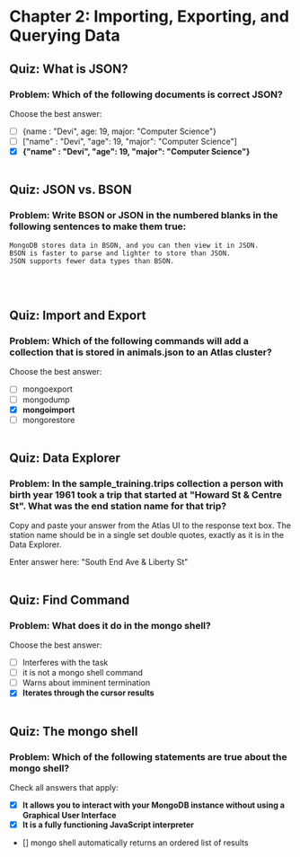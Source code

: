 # Chapter 2: Importing, Exporting, and Querying Data

## Quiz: What is JSON?
### Problem: Which of the following documents is correct JSON?
Choose the best answer:
- [ ] {name : "Devi", age: 19, major: "Computer Science"}
- [ ] ["name" : "Devi", "age": 19, "major": "Computer Science"]
- [x] **{"name" : "Devi", "age": 19, "major": "Computer Science"}**
<br/><br/>

## Quiz: JSON vs. BSON
### Problem: Write BSON or JSON in the numbered blanks in the following sentences to make them true:
```
MongoDB stores data in BSON, and you can then view it in JSON.
BSON is faster to parse and lighter to store than JSON.
JSON supports fewer data types than BSON.
```
<br/><br/>

## Quiz: Import and Export
### Problem: Which of the following commands will add a collection that is stored in animals.json to an Atlas cluster?
Choose the best answer:
- [ ] mongoexport
- [ ] mongodump
- [x] **mongoimport**
- [ ] mongorestore
<br/><br/>

## Quiz: Data Explorer
### Problem: In the sample_training.trips collection a person with birth year 1961 took a trip that started at "Howard St & Centre St". What was the end station name for that trip?
Copy and paste your answer from the Atlas UI to the response text box. The station name should be in a single set double quotes, exactly as it is in the Data Explorer.

Enter answer here: "South End Ave & Liberty St"
<br/><br/>

## Quiz: Find Command
### Problem: What does it do in the mongo shell?
Choose the best answer:
- [ ] Interferes with the task
- [ ] it is not a mongo shell command
- [ ] Warns about imminent termination
- [x] **Iterates through the cursor results**
<br/><br/>

## Quiz: The mongo shell
### Problem: Which of the following statements are true about the mongo shell?
Check all answers that apply:
- [x] **It allows you to interact with your MongoDB instance without using a Graphical User Interface**
- [x] **It is a fully functioning JavaScript interpreter**
- [] mongo shell automatically returns an ordered list of results
<br/><br/>

